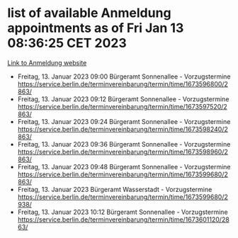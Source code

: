 # list of available Anmeldung appointments as of Fri Jan 13 08:36:25 CET 2023
[Link to Anmeldung website](https://service.berlin.de/terminvereinbarung/termin/tag.php?termin=0&anliegen[]=120686&dienstleisterlist=122210,122217,327316,122219,327312,122227,327314,122231,327346,122243,327348,122252,329742,122260,329745,122262,329748,122254,329751,122271,327278,122273,327274,122277,327276,330436,122280,327294,122282,327290,122284,327292,327539,122291,327270,122285,327266,122286,327264,122296,327268,150230,329760,122301,327282,122297,327286,122294,327284,122312,329763,122314,329775,122304,327330,122311,327334,122309,327332,122281,327352,122279,329772,122276,327324,122274,327326,122267,329766,122246,327318,122251,327320,122257,327322,122208,327298,122226,327300,121362,121364&herkunft=http%3A%2F%2Fservice.berlin.de%2Fdienstleistung%2F120686%2F)
- Freitag, 13. Januar 2023 09:00 Bürgeramt Sonnenallee - Vorzugstermine https://service.berlin.de/terminvereinbarung/termin/time/1673596800/2863/
- Freitag, 13. Januar 2023 09:12 Bürgeramt Sonnenallee - Vorzugstermine https://service.berlin.de/terminvereinbarung/termin/time/1673597520/2863/
- Freitag, 13. Januar 2023 09:24 Bürgeramt Sonnenallee - Vorzugstermine https://service.berlin.de/terminvereinbarung/termin/time/1673598240/2863/
- Freitag, 13. Januar 2023 09:36 Bürgeramt Sonnenallee - Vorzugstermine https://service.berlin.de/terminvereinbarung/termin/time/1673598960/2863/
- Freitag, 13. Januar 2023 09:48 Bürgeramt Sonnenallee - Vorzugstermine https://service.berlin.de/terminvereinbarung/termin/time/1673599680/2863/
- Freitag, 13. Januar 2023  Bürgeramt Wasserstadt - Vorzugstermine https://service.berlin.de/terminvereinbarung/termin/time/1673599680/2938/
- Freitag, 13. Januar 2023 10:12 Bürgeramt Sonnenallee - Vorzugstermine https://service.berlin.de/terminvereinbarung/termin/time/1673601120/2863/
